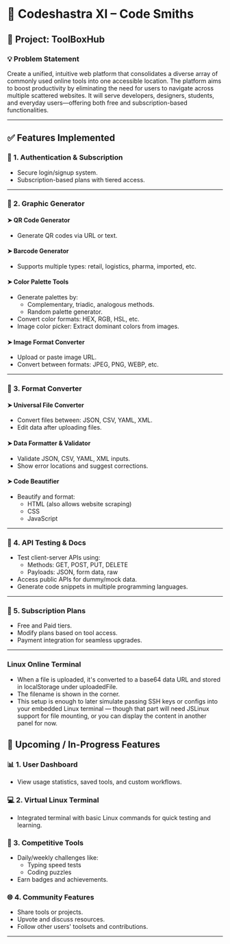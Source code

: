 # 🚀 Codeshastra XI – Code Smiths

## 🧰 Project: **ToolBoxHub**

### 💡 Problem Statement

Create a unified, intuitive web platform that consolidates a diverse array of commonly used online tools into one accessible location. The platform aims to boost productivity by eliminating the need for users to navigate across multiple scattered websites. It will serve developers, designers, students, and everyday users—offering both free and subscription-based functionalities.

---

## ✅ Features Implemented

### 🔐 1. Authentication & Subscription

- Secure login/signup system.
- Subscription-based plans with tiered access.

---

### 🎨 2. Graphic Generator

#### ➤ QR Code Generator

- Generate QR codes via URL or text.

#### ➤ Barcode Generator

- Supports multiple types: retail, logistics, pharma, imported, etc.

#### ➤ Color Palette Tools

- Generate palettes by:
  - Complementary, triadic, analogous methods.
  - Random palette generator.
- Convert color formats: HEX, RGB, HSL, etc.
- Image color picker: Extract dominant colors from images.

#### ➤ Image Format Converter

- Upload or paste image URL.
- Convert between formats: JPEG, PNG, WEBP, etc.

---

### 🔁 3. Format Converter

#### ➤ Universal File Converter

- Convert files between: JSON, CSV, YAML, XML.
- Edit data after uploading files.

#### ➤ Data Formatter & Validator

- Validate JSON, CSV, YAML, XML inputs.
- Show error locations and suggest corrections.

#### ➤ Code Beautifier

- Beautify and format:
  - HTML (also allows website scraping)
  - CSS
  - JavaScript

---

### 🧪 4. API Testing & Docs

- Test client-server APIs using:
  - Methods: GET, POST, PUT, DELETE
  - Payloads: JSON, form data, raw
- Access public APIs for dummy/mock data.
- Generate code snippets in multiple programming languages.

---

### 💸 5. Subscription Plans

- Free and Paid tiers.
- Modify plans based on tool access.
- Payment integration for seamless upgrades.

---

### Linux Online Terminal

- When a file is uploaded, it's converted to a base64 data URL and stored in localStorage under uploadedFile.
- The filename is shown in the corner.
- This setup is enough to later simulate passing SSH keys or configs into your embedded Linux terminal — though that part will need JSLinux support for file mounting, or you can display the content in another panel for now.

## 🚧 Upcoming / In-Progress Features

### 📊 1. User Dashboard

- View usage statistics, saved tools, and custom workflows.

### 💻 2. Virtual Linux Terminal

- Integrated terminal with basic Linux commands for quick testing and learning.

### 🧠 3. Competitive Tools

- Daily/weekly challenges like:
  - Typing speed tests
  - Coding puzzles
- Earn badges and achievements.

### 🌐 4. Community Features

- Share tools or projects.
- Upvote and discuss resources.
- Follow other users' toolsets and contributions.

---
